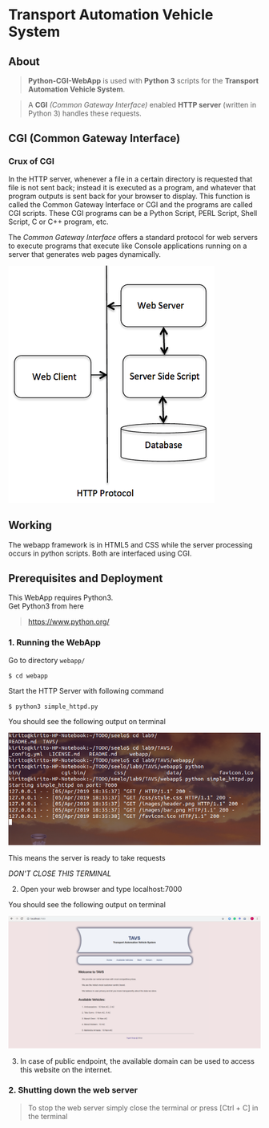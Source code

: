 # Transport Automation Vehicle System

## About

> **Python-CGI-WebApp** is used with **Python 3** scripts for the **Transport Automation Vehicle System**.

> A **CGI** _(Common Gateway Interface)_ enabled **HTTP server** (written in Python 3) handles these requests.

## CGI (Common Gateway Interface)

### Crux of CGI
In the HTTP server, whenever a file in a certain directory is requested that file is not sent back; instead it is executed as a program, and whatever that program outputs is sent back for your browser to display. This function is called the Common Gateway Interface or CGI and the programs are called CGI scripts. These CGI programs can be a Python Script, PERL Script, Shell Script, C or C++ program, etc.


The _Common Gateway Interface_ offers a standard protocol for web servers to execute programs that execute like Console applications running on a server that generates web pages dynamically.

![CGI Architecture](webapp/images/cgiarch.png)

## Working
The webapp framework is in HTML5 and CSS while the server processing occurs in python scripts.
Both are interfaced using CGI.


## Prerequisites and Deployment

This WebApp requires Python3.  
Get Python3 from here

> https://www.python.org/

### 1. Running the WebApp

Go to directory `webapp/`

```
$ cd webapp
```

Start the HTTP Server with following command

```
$ python3 simple_httpd.py
```

You should see the following output on terminal

![Server started on port 7000](webapp/images/term_start.png)

This means the server is ready to take requests

_DON'T CLOSE THIS TERMINAL_

2. Open your web browser and type localhost:7000

You should see the following output on terminal

![Request Webpage content](webapp/images/welcome.png)

3. In case of public endpoint, the available domain can be used to access this website on the internet.

### 2. Shutting down the web server

> To stop the web server simply close the terminal or press [Ctrl + C] in the terminal


